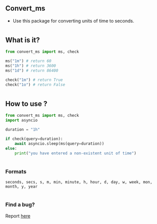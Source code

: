 ## Convert_ms

- Use this package for converting units of time to seconds.
#
## What is it?

```py
from convert_ms import ms, check

ms("1m") # return 60
ms("1h") # return 3600
ms("1d") # return 86400

check("1m") # return True
check("1o") # return False
```
#
## How to use ?
```py
from convert_ms import ms, check
import asyncio

duration = "1h"

if check(query=duration):
    await asyncio.sleep(ms(query=duration))
else:
    print("you have entered a non-existent unit of time")
```
#
### Formats
```
seconds, secs, s, m, min, minute, h, hour, d, day, w, week, mon, month, y, year
```
#
### Find a bug?
Report [here](https://github.com/Forzy8/convert_ms/issues)